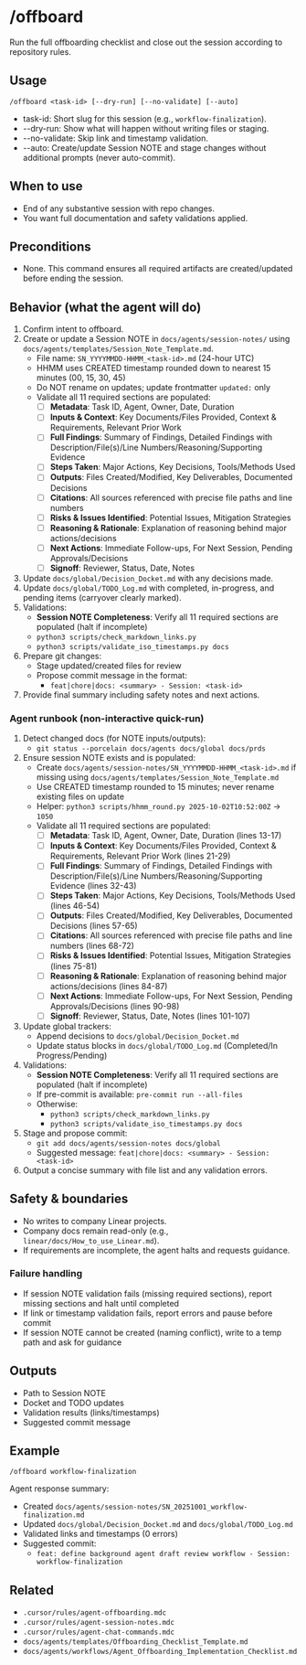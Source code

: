 # /offboard

Run the full offboarding checklist and close out the session according to repository rules.

## Usage

```
/offboard <task-id> [--dry-run] [--no-validate] [--auto]
```

- task-id: Short slug for this session (e.g., `workflow-finalization`).
- --dry-run: Show what will happen without writing files or staging.
- --no-validate: Skip link and timestamp validation.
- --auto: Create/update Session NOTE and stage changes without additional prompts (never auto-commit).

## When to use

- End of any substantive session with repo changes.
- You want full documentation and safety validations applied.

## Preconditions

- None. This command ensures all required artifacts are created/updated before ending the session.

## Behavior (what the agent will do)

1. Confirm intent to offboard.
2. Create or update a Session NOTE in `docs/agents/session-notes/` using `docs/agents/templates/Session_Note_Template.md`.
   - File name: `SN_YYYYMMDD-HHMM_<task-id>.md` (24-hour UTC)
   - HHMM uses CREATED timestamp rounded down to nearest 15 minutes (00, 15, 30, 45)
   - Do NOT rename on updates; update frontmatter `updated:` only
   - Validate all 11 required sections are populated:
     - [ ] **Metadata**: Task ID, Agent, Owner, Date, Duration
     - [ ] **Inputs & Context**: Key Documents/Files Provided, Context & Requirements, Relevant Prior Work
     - [ ] **Full Findings**: Summary of Findings, Detailed Findings with Description/File(s)/Line Numbers/Reasoning/Supporting Evidence
     - [ ] **Steps Taken**: Major Actions, Key Decisions, Tools/Methods Used
     - [ ] **Outputs**: Files Created/Modified, Key Deliverables, Documented Decisions
     - [ ] **Citations**: All sources referenced with precise file paths and line numbers
     - [ ] **Risks & Issues Identified**: Potential Issues, Mitigation Strategies
     - [ ] **Reasoning & Rationale**: Explanation of reasoning behind major actions/decisions
     - [ ] **Next Actions**: Immediate Follow-ups, For Next Session, Pending Approvals/Decisions
     - [ ] **Signoff**: Reviewer, Status, Date, Notes
3. Update `docs/global/Decision_Docket.md` with any decisions made.
4. Update `docs/global/TODO_Log.md` with completed, in-progress, and pending items (carryover clearly marked).
5. Validations:
   - **Session NOTE Completeness**: Verify all 11 required sections are populated (halt if incomplete)
   - `python3 scripts/check_markdown_links.py`
   - `python3 scripts/validate_iso_timestamps.py docs`
6. Prepare git changes:
   - Stage updated/created files for review
   - Propose commit message in the format:
     - `feat|chore|docs: <summary> - Session: <task-id>`
7. Provide final summary including safety notes and next actions.

### Agent runbook (non-interactive quick-run)

1. Detect changed docs (for NOTE inputs/outputs):
   - `git status --porcelain docs/agents docs/global docs/prds`
2. Ensure session NOTE exists and is populated:
   - Create `docs/agents/session-notes/SN_YYYYMMDD-HHMM_<task-id>.md` if missing using `docs/agents/templates/Session_Note_Template.md`
   - Use CREATED timestamp rounded to 15 minutes; never rename existing files on update
   - Helper: `python3 scripts/hhmm_round.py 2025-10-02T10:52:00Z` → `1050`
   - Validate all 11 required sections are populated:
     - [ ] **Metadata**: Task ID, Agent, Owner, Date, Duration (lines 13-17)
     - [ ] **Inputs & Context**: Key Documents/Files Provided, Context & Requirements, Relevant Prior Work (lines 21-29)
     - [ ] **Full Findings**: Summary of Findings, Detailed Findings with Description/File(s)/Line Numbers/Reasoning/Supporting Evidence (lines 32-43)
     - [ ] **Steps Taken**: Major Actions, Key Decisions, Tools/Methods Used (lines 46-54)
     - [ ] **Outputs**: Files Created/Modified, Key Deliverables, Documented Decisions (lines 57-65)
     - [ ] **Citations**: All sources referenced with precise file paths and line numbers (lines 68-72)
     - [ ] **Risks & Issues Identified**: Potential Issues, Mitigation Strategies (lines 75-81)
     - [ ] **Reasoning & Rationale**: Explanation of reasoning behind major actions/decisions (lines 84-87)
     - [ ] **Next Actions**: Immediate Follow-ups, For Next Session, Pending Approvals/Decisions (lines 90-98)
     - [ ] **Signoff**: Reviewer, Status, Date, Notes (lines 101-107)
3. Update global trackers:
   - Append decisions to `docs/global/Decision_Docket.md`
   - Update status blocks in `docs/global/TODO_Log.md` (Completed/In Progress/Pending)
4. Validations:
   - **Session NOTE Completeness**: Verify all 11 required sections are populated (halt if incomplete)
   - If pre-commit is available: `pre-commit run --all-files`
   - Otherwise:
     - `python3 scripts/check_markdown_links.py`
     - `python3 scripts/validate_iso_timestamps.py docs`
5. Stage and propose commit:
   - `git add docs/agents/session-notes docs/global`
   - Suggested message: `feat|chore|docs: <summary> - Session: <task-id>`
6. Output a concise summary with file list and any validation errors.

## Safety & boundaries

- No writes to company Linear projects.
- Company docs remain read-only (e.g., `linear/docs/How_to_use_Linear.md`).
- If requirements are incomplete, the agent halts and requests guidance.

### Failure handling

- If session NOTE validation fails (missing required sections), report missing sections and halt until completed
- If link or timestamp validation fails, report errors and pause before commit
- If session NOTE cannot be created (naming conflict), write to a temp path and ask for guidance

## Outputs

- Path to Session NOTE
- Docket and TODO updates
- Validation results (links/timestamps)
- Suggested commit message

## Example

```
/offboard workflow-finalization
```

Agent response summary:

- Created `docs/agents/session-notes/SN_20251001_workflow-finalization.md`
- Updated `docs/global/Decision_Docket.md` and `docs/global/TODO_Log.md`
- Validated links and timestamps (0 errors)
- Suggested commit:
  - `feat: define background agent draft review workflow - Session: workflow-finalization`

## Related

- `.cursor/rules/agent-offboarding.mdc`
- `.cursor/rules/agent-session-notes.mdc`
- `.cursor/rules/agent-chat-commands.mdc`
- `docs/agents/templates/Offboarding_Checklist_Template.md`
- `docs/agents/workflows/Agent_Offboarding_Implementation_Checklist.md`

